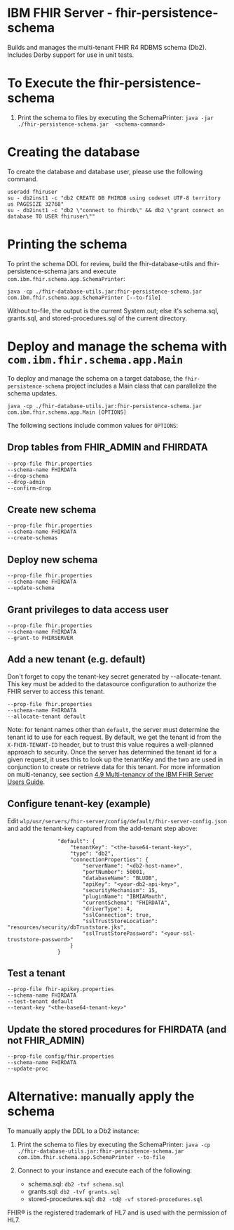 # IBM FHIR Server - fhir-persistence-schema

Builds and manages the multi-tenant FHIR R4 RDBMS schema (Db2). Includes Derby support for use in unit tests.

# To Execute the fhir-persistence-schema 

1. Print the schema to files by executing the SchemaPrinter:
    `java -jar ./fhir-persistence-schema.jar  <schema-command>`

# Creating the database 

To create the database and database user, please use the following command.

``` shell 
useradd fhiruser
su - db2inst1 -c "db2 CREATE DB FHIRDB using codeset UTF-8 territory us PAGESIZE 32768"
su - db2inst1 -c "db2 \"connect to fhirdb\" && db2 \"grant connect on database TO USER fhiruser\""
```
# Printing the schema

To print the schema DDL for review, build the fhir-database-utils and fhir-persistence-schema jars and execute `com.ibm.fhir.schema.app.SchemaPrinter`:

``` shell 
java -cp ./fhir-database-utils.jar:fhir-persistence-schema.jar com.ibm.fhir.schema.app.SchemaPrinter [--to-file]
```

Without to-file, the output is the current System.out; else it's schema.sql, grants.sql, and stored-procedures.sql of the current directory.


# Deploy and manage the schema with `com.ibm.fhir.schema.app.Main` 

To deploy and manage the schema on a target database, the `fhir-persistence-schema` project includes a Main class that can parallelize the schema updates.

``` shell 
java -cp ./fhir-database-utils.jar:fhir-persistence-schema.jar com.ibm.fhir.schema.app.Main [OPTIONS]
```

The following sections include common values for `OPTIONS`:

## Drop tables from FHIR_ADMIN and FHIRDATA

```
--prop-file fhir.properties
--schema-name FHIRDATA
--drop-schema
--drop-admin
--confirm-drop
```

## Create new schema

```
--prop-file fhir.properties
--schema-name FHIRDATA
--create-schemas
```

## Deploy new schema

```
--prop-file fhir.properties
--schema-name FHIRDATA
--update-schema
```

## Grant privileges to data access user

```
--prop-file fhir.properties
--schema-name FHIRDATA
--grant-to FHIRSERVER
```

## Add a new tenant (e.g. default)

Don't forget to copy the tenant-key secret generated by --allocate-tenant. This key must be added to the datasource configuration to authorize the FHIR server to access this tenant.

```
--prop-file fhir.properties
--schema-name FHIRDATA
--allocate-tenant default
```

Note: for tenant names other than `default`, the server must determine the tenant id to use for each request.
By default, we get the tenant id from the `X-FHIR-TENANT-ID` header, but to trust this value requires a well-planned approach to security.
Once the server has determined the tenant id for a given request, it uses this to look up the tenantKey and the two are
used in conjunction to create or retrieve data for this tenant.
For more information on multi-tenancy, see section [4.9 Multi-tenancy of the IBM FHIR Server Users Guide](https://ibm.github.io/FHIR/guides/FHIRServerUsersGuide#49-multi-tenancy).

## Configure tenant-key (example)

Edit `wlp/usr/servers/fhir-server/config/default/fhir-server-config.json` and add the tenant-key captured from the add-tenant step above:

```
                "default": {
                    "tenantKey": "<the-base64-tenant-key>",
                    "type": "db2",
                    "connectionProperties": {
                        "serverName": "<db2-host-name>",
                        "portNumber": 50001,
                        "databaseName": "BLUDB",
                        "apiKey": "<your-db2-api-key>",
                        "securityMechanism": 15,
                        "pluginName": "IBMIAMauth",
                        "currentSchema": "FHIRDATA",
                        "driverType": 4,
                        "sslConnection": true,
                        "sslTrustStoreLocation": "resources/security/dbTruststore.jks",
                        "sslTrustStorePassword": "<your-ssl-truststore-password>"
                    }
                }
```


## Test a tenant

```
--prop-file fhir-apikey.properties
--schema-name FHIRDATA
--test-tenant default
--tenant-key "<the-base64-tenant-key>"
```

## Update the stored procedures for FHIRDATA (and not FHIR_ADMIN)

```
--prop-file config/fhir.properties
--schema-name FHIRDATA
--update-proc
```

# Alternative: manually apply the schema

To manually apply the DDL to a Db2 instance:

1. Print the schema to files by executing the SchemaPrinter:
    `java -cp ./fhir-database-utils.jar:fhir-persistence-schema.jar com.ibm.fhir.schema.app.SchemaPrinter --to-file`

2. Connect to your instance and execute each of the following:
    - schema.sql:  `db2 -tvf schema.sql`
    - grants.sql:  `db2 -tvf grants.sql`
    - stored-procedures.sql:  `db2 -td@ -vf stored-procedures.sql`


FHIR® is the registered trademark of HL7 and is used with the permission of HL7.
